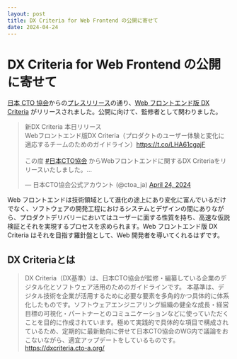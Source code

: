 ```yaml
---
layout: post
title: DX Criteria for Web Frontend の公開に寄せて
date: 2024-04-24
---
```


# DX Criteria for Web Frontend の公開に寄せて

[日本 CTO 協会](https://cto-a.org/)からの[プレスリリース](https://prtimes.jp/main/html/rd/p/000000024.000081310.html)の通り、[Web フロントエンド版 DX Criteria](https://dxcriteria.cto-a.org/frontend) がリリースされました。公開に向けて、監修者として関わりました。

<blockquote class="twitter-tweet"><p lang="ja" dir="ltr">新DX Criteria 本日リリース<br>Webフロントエンド版DX Criteria（プロダクトのユーザー体験と変化に適応するチームのためのガイドライン）<a href="https://t.co/LHA61cgajF">https://t.co/LHA61cgajF</a><br><br>この度 <a href="https://twitter.com/hashtag/%E6%97%A5%E6%9C%ACCTO%E5%8D%94%E4%BC%9A?src=hash&amp;ref_src=twsrc%5Etfw">#日本CTO協会</a> からWebフロントエンドに関するDX Criteriaをリリースいたしました。…</p>&mdash; 日本CTO協会公式アカウント (@ctoa_ja) <a href="https://twitter.com/ctoa_ja/status/1782954626733724017?ref_src=twsrc%5Etfw">April 24, 2024</a></blockquote>

Web フロントエンドは技術領域として進化の途上にあり変化に富んでいるだけでなく、ソフトウェアの開発工程におけるシステムとデザインの間にありながら、プロダクトデリバリーにおいてはユーザーに面する性質を持ち、高速な仮説検証とそれを実現するプロセスを求められます。Web フロントエンド版 DX Criteria はそれを目指す羅針盤として、Web 開発者を導いてくれるはずです。

## DX Criteriaとは

> DX Criteria（DX基準）は、日本CTO協会が監修・編纂している企業のデジタル化とソフトウェア活用のためのガイドラインです。 本基準は、デジタル技術を企業が活用するために必要な要素を多角的かつ具体的に体系化したものです。ソフトウェアエンジニアリング組織の健全な成長・経営目標の可視化・パートナーとのコミュニケーションなどに使っていただくことを目的に作成されています。極めて実践的で具体的な項目で構成されているため、定期的に最新動向に併せて日本CTO協会のWG内で議論をおこないながら、適宜アップデートをしているものです。
> https://dxcriteria.cto-a.org/

